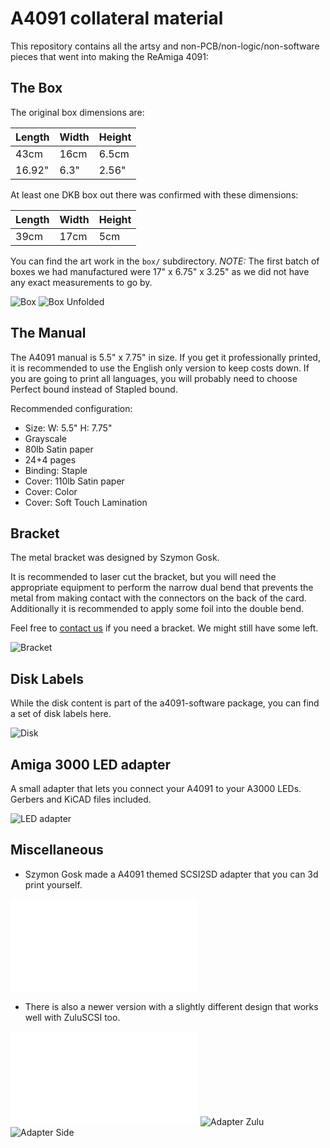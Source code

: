 # A4091 collateral material

This repository contains all the artsy and non-PCB/non-logic/non-software
pieces that went into making the ReAmiga 4091:

## The Box

The original box dimensions are:

| Length | Width | Height |
|--------|-------|--------|
| 43cm   | 16cm  | 6.5cm  |
| 16.92" | 6.3"  | 2.56"  |

At least one DKB box out there was confirmed with these dimensions:

| Length   | Width | Height |
|----------|-------|--------|
| 39cm     | 17cm  | 5cm    |

You can find the art work in the `box/` subdirectory. *NOTE:* The first batch
of boxes we had manufactured were 17" x 6.75" x 3.25" as we did not have any
exact measurements to go by.

![Box](images/a4091_box.jpg?raw=True)
![Box Unfolded](images/a4091_box-unfolded.jpg?raw=True)

## The Manual

The A4091 manual is 5.5" x 7.75" in size. If you get it professionally printed,
it is recommended to use the English only version to keep costs down. If you
are going to print all languages, you will probably need to choose Perfect
bound instead of Stapled bound.

Recommended configuration:
- Size: W: 5.5" H: 7.75"
- Grayscale
- 80lb Satin paper
- 24+4 pages
- Binding: Staple
- Cover: 110lb Satin paper
- Cover: Color
- Cover: Soft Touch Lamination


## Bracket

The metal bracket was designed by Szymon Gosk.

It is recommended to laser cut the bracket, but you will need the appropriate
equipment to perform the narrow dual bend that prevents the metal from making
contact with the connectors on the back of the card. Additionally it is
recommended to apply some foil into the double bend.

Feel free to [contact us](mailto:a4091@amiga.technology) if you need a bracket.
We might still have some left.

![Bracket](images/a4091_bracket.jpg?raw=True)


## Disk Labels

While the disk content is part of the a4091-software package, you can find a
set of disk labels here.

![Disk](images/a4091_disk.jpg?raw=True)

## Amiga 3000 LED adapter

A small adapter that lets you connect your A4091 to your A3000 LEDs. Gerbers
and KiCAD files included.

![LED adapter](images/a4091_a3kled.jpg?raw=True)

## Miscellaneous

- Szymon Gosk made a A4091 themed SCSI2SD adapter that you can 3d print
  yourself.

![SCSI2SD](images/SCSI2SD_Adapter_by_Szymon_Gosk_v1.stl?raw=True)

- There is also a newer version with a slightly different design that works
well with ZuluSCSI too.

![SCSI2SD](images/SCSI2SD_ZuluSCSI_Adapter_by_Szymon_Gosk_v2.stl?raw=True)
![Adapter Zulu](images/a4091_adapter_v2_zulu.jpg?raw=True)
![Adapter Side](images/a4091_adapter_v2_flat.jpg?raw=True)


